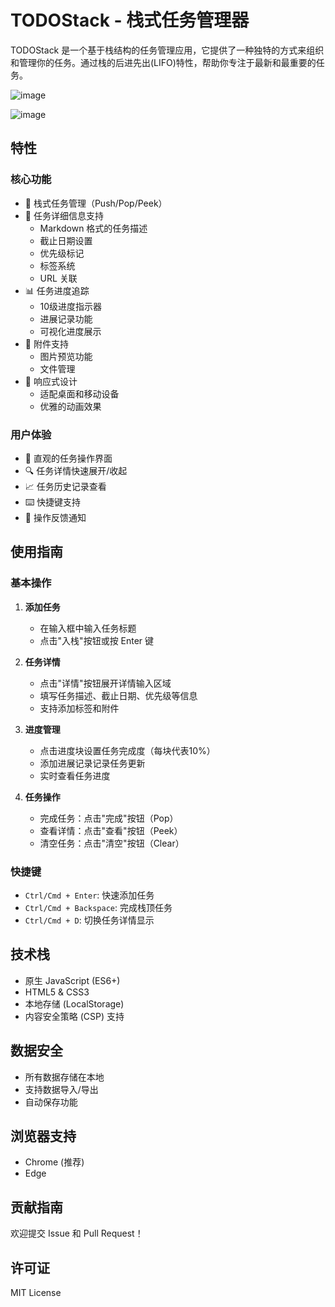 # TODOStack - 栈式任务管理器

TODOStack 是一个基于栈结构的任务管理应用，它提供了一种独特的方式来组织和管理你的任务。通过栈的后进先出(LIFO)特性，帮助你专注于最新和最重要的任务。

![image](https://github.com/user-attachments/assets/6012dea2-79ab-4f92-ae80-dbfb2e0b300c)

![image](https://github.com/user-attachments/assets/c139ead7-8f2e-4c80-92c7-636de5baa2ca)


## 特性

### 核心功能
- 🔄 栈式任务管理（Push/Pop/Peek）
- 📝 任务详细信息支持
  - Markdown 格式的任务描述
  - 截止日期设置
  - 优先级标记
  - 标签系统
  - URL 关联
- 📊 任务进度追踪
  - 10级进度指示器
  - 进展记录功能
  - 可视化进度展示
- 📎 附件支持
  - 图片预览功能
  - 文件管理
- 📱 响应式设计
  - 适配桌面和移动设备
  - 优雅的动画效果

### 用户体验
- 🎯 直观的任务操作界面
- 🔍 任务详情快速展开/收起
- 📈 任务历史记录查看
- ⌨️ 快捷键支持
- 🔔 操作反馈通知

## 使用指南

### 基本操作
1. **添加任务**
   - 在输入框中输入任务标题
   - 点击"入栈"按钮或按 Enter 键

2. **任务详情**
   - 点击"详情"按钮展开详情输入区域
   - 填写任务描述、截止日期、优先级等信息
   - 支持添加标签和附件

3. **进度管理**
   - 点击进度块设置任务完成度（每块代表10%）
   - 添加进展记录记录任务更新
   - 实时查看任务进度

4. **任务操作**
   - 完成任务：点击"完成"按钮（Pop）
   - 查看详情：点击"查看"按钮（Peek）
   - 清空任务：点击"清空"按钮（Clear）

### 快捷键
- `Ctrl/Cmd + Enter`: 快速添加任务
- `Ctrl/Cmd + Backspace`: 完成栈顶任务
- `Ctrl/Cmd + D`: 切换任务详情显示

## 技术栈
- 原生 JavaScript (ES6+)
- HTML5 & CSS3
- 本地存储 (LocalStorage)
- 内容安全策略 (CSP) 支持

## 数据安全
- 所有数据存储在本地
- 支持数据导入/导出
- 自动保存功能

## 浏览器支持
- Chrome (推荐)
- Edge

## 贡献指南
欢迎提交 Issue 和 Pull Request！

## 许可证
MIT License 
